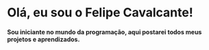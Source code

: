 # Olá, eu sou o Felipe Cavalcante! 

#### Sou iniciante no mundo da programação, aqui postarei todos meus projetos e aprendizados.